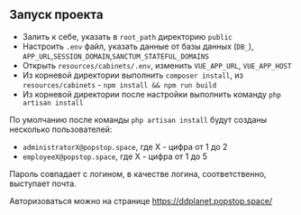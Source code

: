 ## Запуск проекта
- Залить к себе, указать в `root_path` директорию `public`
- Настроить `.env` файл, указать данные от базы данных (`DB_`), `APP_URL`,`SESSION_DOMAIN`,`SANCTUM_STATEFUL_DOMAINS`
- Открыть `resources/cabinets/.env`, изменить `VUE_APP_URL`, `VUE_APP_HOST`
- Из корневой директории выполнить `composer install`, из `resources/cabinets` -  `npm install && npm run build`
- Из корневой директории после настройки выполнить команду `php artisan install`

По умолчанию после команды `php artisan install` будут созданы несколько пользователей:

- `administratorX@popstop.space`, где Х - цифра от 1 до 2
- `employeeX@popstop.space`, где Х - цифра от 1 до 5 
  
Пароль совпадает с логином, в качестве логина, соответственно, выступает почта. 

Авторизоваться можно на странице https://ddplanet.popstop.space/